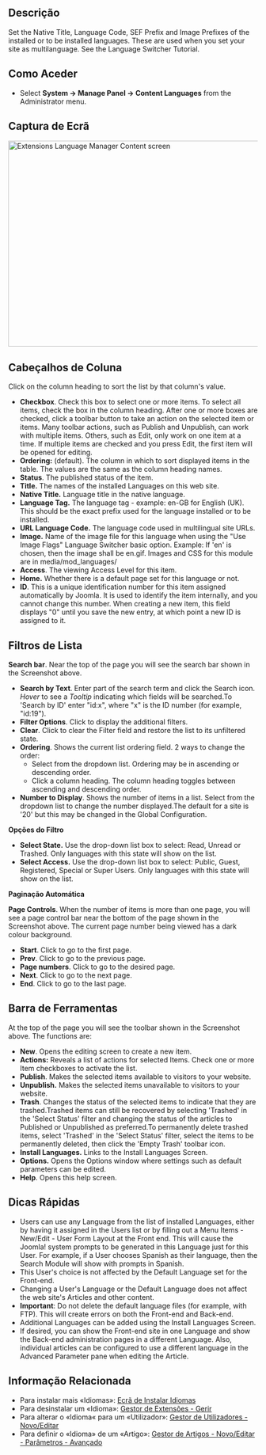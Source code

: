 <!-- Filename: Help4.x:Languages:_Content / Display title: Conteúdo do Gestor de Idiomas das Extensões -->

## Descrição

Set the Native Title, Language Code, SEF Prefix and Image Prefixes of
the installed or to be installed languages. These are used when you set
your site as multilanguage. See the Language Switcher Tutorial.

## Como Aceder

- Select **System → Manage Panel → Content Languages** from the
  Administrator menu.

## Captura de Ecrã

<img
src="https://docs.joomla.org/images/6/67/Help-4x-Extensions-Language-Manager-Content-screen-en.png"
decoding="async" data-file-width="800" data-file-height="416"
width="800" height="416"
alt="Extensions Language Manager Content screen" />

## Cabeçalhos de Coluna

Click on the column heading to sort the list by that column's value.

- **Checkbox**. Check this box to select one or more items. To select
  all items, check the box in the column heading. After one or more
  boxes are checked, click a toolbar button to take an action on the
  selected item or items. Many toolbar actions, such as Publish and
  Unpublish, can work with multiple items. Others, such as Edit, only
  work on one item at a time. If multiple items are checked and you
  press Edit, the first item will be opened for editing.
- **Ordering:** (default). The column in which to sort displayed items
  in the table. The values are the same as the column heading names.
- **Status**. The published status of the item.
- **Title.** The names of the installed Languages on this web site.
- **Native Title.** Language title in the native language.
- **Language Tag.** The language tag - example: en-GB for English (UK).
  This should be the exact prefix used for the language installed or to
  be installed.
- **URL Language Code.** The language code used in multilingual site
  URLs.
- **Image.** Name of the image file for this language when using the
  "Use Image Flags" Language Switcher basic option. Example: If 'en' is
  chosen, then the image shall be en.gif. Images and CSS for this module
  are in media/mod_languages/
- **Access**. The viewing Access  Level   for this item.
- **Home.** Whether there is a default page set for this language or
  not.
- **ID**. This is a unique identification number for this item assigned
  automatically by Joomla. It is used to identify the item internally,
  and you cannot change this number. When creating a new item, this
  field displays "0" until you save the new entry, at which point a new
  ID is assigned to it.

## Filtros de Lista

**Search bar**. Near the top of the page you will see the search bar
shown in the Screenshot above.

- **Search by Text**. Enter part of the search term and click the Search
  icon. *Hover* to see a *Tooltip* indicating which fields will be
  searched.To 'Search by ID' enter "id:x", where "x" is the ID number
  (for example, "id:19").
- **Filter Options**. Click to display the additional filters.
- **Clear**. Click to clear the Filter field and restore the list to its
  unfiltered state.
- **Ordering**. Shows the current list ordering field. 2 ways to change
  the order:
  - Select from the dropdown list. Ordering may be in ascending or
    descending order.
  - Click a column heading. The column heading toggles between ascending
    and descending order.
- **Number to Display**. Shows the number of items in a list. Select
  from the dropdown list to change the number displayed.The default for
  a site is '20' but this may be changed in the Global Configuration.

**Opções do Filtro**

- **Select State.** Use the drop-down list box to select: Read, Unread
  or Trashed. Only languages with this state will show on the list.
- **Select Access.** Use the drop-down list box to select: Public,
  Guest, Registered, Special or Super Users. Only languages with this
  state will show on the list.

**Paginação Automática**

**Page Controls**. When the number of items is more than one page, you
will see a page control bar near the bottom of the page shown in the
Screenshot above. The current page number being viewed
has a dark colour background.

- **Start**. Click to go to the first page.
- **Prev**. Click to go to the previous page.
- **Page numbers**. Click to go to the desired page.
- **Next**. Click to go to the next page.
- **End**. Click to go to the last page.

## Barra de Ferramentas

At the top of the page you will see the toolbar shown in the
Screenshot above. The functions are:

- **New**. Opens the editing screen to create a new item.
- **Actions:** Reveals a list of actions for selected Items. Check one
  or more Item checkboxes to activate the list.
- **Publish**. Makes the selected items available to visitors to your
  website.
- **Unpublish.** Makes the selected items unavailable to visitors to
  your website.
- **Trash**. Changes the status of the selected items to indicate that
  they are trashed.Trashed items can still be recovered by selecting
  'Trashed' in the 'Select Status' filter and changing the status of the
  articles to Published or Unpublished as preferred.To permanently
  delete trashed items, select 'Trashed' in the 'Select Status' filter,
  select the items to be permanently deleted, then click the 'Empty
  Trash' toolbar icon.
- **Install Languages.** Links to the Install Languages Screen.
- **Options.** Opens the Options window where settings such as default
  parameters can be edited.
- **Help**. Opens this help screen.

## Dicas Rápidas

- Users can use any Language from the list of installed Languages,
  either by having it assigned in the Users list or
  by filling out a Menu Items - New/Edit - User Form
Layout
  at the Front end. This will cause the Joomla! system prompts to be
  generated in this Language just for this User. For example, if a User
  chooses Spanish as their language, then the Search Module will show
  with prompts in Spanish.
- This User's choice is not affected by the Default Language set for the
  Front-end.
- Changing a User's Language or the Default Language does not affect the
  web site's Articles and other content.
- **Important**: Do not delete the default language files (for example,
  with FTP). This will create errors on both the Front-end and Back-end.
- Additional Languages can be added using the Install Languages Screen.
- If desired, you can show the Front-end site in one Language and show
  the Back-end administration pages in a different Language. Also,
  individual articles can be configured to use a different language in
  the Advanced Parameter pane when editing the Article.

## Informação Relacionada

- Para instalar mais «Idiomas»: [Ecrã de Instalar
  Idiomas](https://docs.joomla.org/Help4.x:Extensions_Extension_Manager_Languages "Special:MyLanguage/Help4.x:Extensions Extension Manager Languages")
- Para desinstalar um «Idioma»: [Gestor de Extensões -
  Gerir](https://docs.joomla.org/Help4.x:Extensions_Extension_Manager_Manage "Special:MyLanguage/Help4.x:Extensions Extension Manager Manage")
- Para alterar o «Idioma« para um «Utilizador»: [Gestor de
  Utilizadores -
  Novo/Editar](https://docs.joomla.org/Help4.x:Users_User_Manager_Edit "Special:MyLanguage/Help4.x:Users User Manager Edit")
- Para definir o «Idioma» de um «Artigo»: [Gestor de Artigos -
  Novo/Editar - Parâmetros -
  Avançado](https://docs.joomla.org/Help4.x:Content_Article_Manager_Edit#Parameters_-_Advanced "Special:MyLanguage/Help4.x:Content Article Manager Edit")
